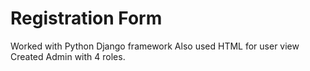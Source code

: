 # Registration Form

Worked with Python Django framework
Also used HTML for user view
Created Admin with 4 roles.
